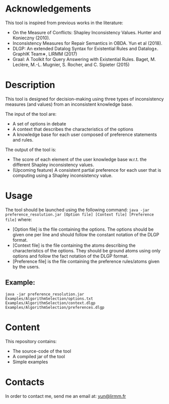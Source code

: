 # Acknowledgements

This tool is inspired from previous works in the literature:

- On the Measure of Conflicts: Shapley Inconsistency Values. Hunter and Konieczny (2010).
- Inconsistency Measures for Repair Semantics in OBDA. Yun et al (2018).
- DLGP: An extended Datalog Syntax for Existential Rules and Datalog±. GraphIK Team∗, LIRMM (2017)
- Graal: A Toolkit for Query Answering with Existential Rules. Baget, M. Leclère, M.-L. Mugnier, S. Rocher, and C. Sipieter (2015)

# Description

This tool is designed for decision-making using three types of inconsistency measures (and values) from an inconsistent knowledge base.

The input of the tool are:

- A set of options in debate
- A context that describes the characteristics of the options
- A knowledge base for each user composed of preference statements and rules.
    
The output of the tool is:

- The score of each element of the user knowledge base w.r.t. the different Shapley inconsistency values.
- (Upcoming feature) A consistent partial preference for each user that is computing using a Shapley inconsistency value.
    
# Usage

The tool should be launched using the following command: `java -jar preference_resolution.jar [Option file] [Context file] [Preference file]` where:

- [Option file] is the file containing the options. The options should be given one per line and should follow the constant notation of the DLGP format.
- [Context file] is the file containing the atoms describing the characteristics of the options. They should be ground atoms using only options and follow the fact notation of the DLGP format.
- [Preference file] is the file containing the preference rules/atoms given by the users.

## Example:
  
```java -jar preference_resolution.jar Examples/AlgorithmSelection/options.txt Examples/AlgorithmSelection/context.dlgp Examples/AlgorithmSelection/preferences.dlgp```

# Content

This repository contains:

- The source-code of the tool
- A compiled jar of the tool
- Simple examples


# Contacts

In order to contact me, send me an email at: yun@lirmm.fr
